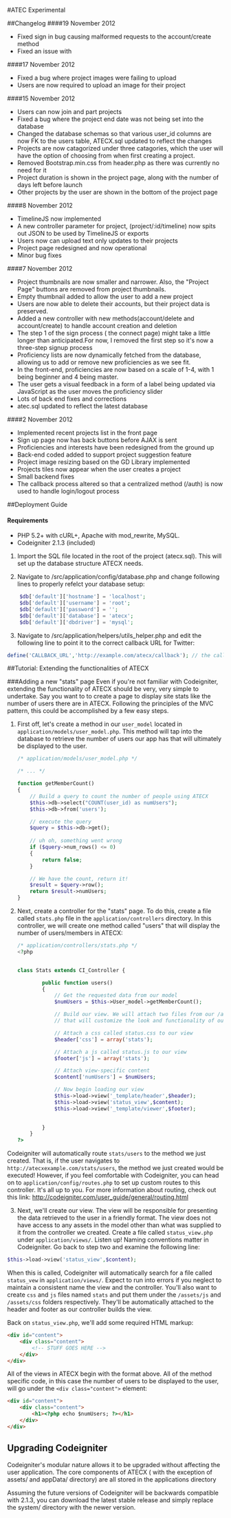 #ATEC Experimental


  
##Changelog
####19 November 2012
* Fixed sign in bug causing malformed requests to the account/create method
* Fixed an issue with 

####17 November 2012
* Fixed a bug where project images were failing to upload
* Users are now required to upload an image for their project

####15 November 2012
* Users can now join and part projects
* Fixed a bug where the project end date was not being set into the database
* Changed the database schemas so that various user_id columns are now FK to the users table, ATECX.sql updated to reflect the changes
* Projects are now catagorized under three catagories, which the user will have the option of choosing from
when first creating a project.
* Removed Bootstrap.min.css from header.php as there was currently no need for it
* Project duration is shown in the project page, along with the number of days left before launch
* Other projects by the user are shown in the bottom of the project page


####8 November 2012
* TimelineJS now implemented
* A new controller parameter for project, (project/:id/timeline) now spits out JSON to be used by TimelineJS or exports
* Users now can upload text only updates to their projects
* Project page redesigned and now operational
* Minor bug fixes

####7 November 2012
* Project thumbnails are now smaller and narrower. Also, the "Project Page" buttons are removed from project thumbnails.
* Empty thumbnail added to allow the user to add a new project
* Users are now able to delete their accounts, but their project data is preserved.
* Added a new controller with new methods(account/delete and account/create) to handle account creation and deletion
* The step 1 of the sign process ( the connect page) might take a little longer than anticipated.For now, I removed the first step so it's now a three-step signup process
* Proficiency lists are now dynamically fetched from the database, allowing us to add or remove new proficiencies as we see fit.
* In the front-end, proficiencies are now based on a scale of 1-4, with 1 being beginner and 4 being master.
* The user gets a visual feedback in a form of a label being updated via JavaScript as the user moves the proficiency slider
* Lots of back end fixes and corrections
* atec.sql updated to reflect the latest database 

####2 November 2012
* Implemented recent projects list in the front page
* Sign up page now has back buttons before AJAX is sent
* Proficiencies and interests have been redesigned from the ground up
* Back-end coded added to support project suggestion feature
* Project image resizing based on the GD Library implemented
* Projects tiles now appear when the user creates a project
* Small backend fixes
* The callback process altered so that a centralized method (/auth) is 
now used to handle login/logout process



##Deployment Guide
#### Requirements
* PHP 5.2+ with cURL+, Apache with mod_rewrite, MySQL.
* Codeigniter 2.1.3 (included)


1. Import the SQL file located in the root of the project (atecx.sql). This will set up the database
structure ATECX needs.

2. Navigate to /src/application/config/database.php and change following lines to properly 
refelct your database setup:
```php
	$db['default']['hostname'] = 'localhost';
	$db['default']['username'] = 'root';
	$db['default']['password'] = '';
	$db['default']['database'] = 'atecx';
	$db['default']['dbdriver'] = 'mysql';
```			
			
3. Navigate to /src/application/helpers/utils_helper.php and edit the following line to point it to the correct callback URL for Twitter:
```php
define('CALLBACK_URL','http://example.com/atecx/callback'); // the callback URL for Twitter's OAuth
```


##Tutorial: Extending the functionalities of ATECX

###Adding a new "stats" page
Even if you're not familiar with Codeigniter, extending the functionality of ATECX should be very, very simple to undertake. Say you want to to create a page to display site stats like the number of users there are in ATECX. Following the principles of the MVC pattern, this could be accomplished by a few easy steps.

1. First off, let's create a method in our `user_model` located in `application/models/user_model.php`. This method will
tap into the database to retrieve the number of users our app has that will ultimately be displayed to the user.
	```php
	/* application/models/user_model.php */

	/* ... */

	function getMemberCount()
	{
		// Build a query to count the number of people using ATECX
		$this->db->select("COUNT(user_id) as numUsers");
		$this->db->from('users');

		// execute the query
		$query = $this->db->get();
		
		// uh oh, something went wrong
		if ($query->num_rows() <= 0)
		{
			return false;
		}

		// We have the count, return it!
		$result = $query->row();
		return $result->numUsers;		
	}
	```

3. Next, create a controller for the "stats" page. To do this, create a file called `stats.php`
file in the `application/controllers` directory. In this controller, we will create one method called "users" that
will display the number of users/members in ATECX:

	```php
	/* application/controllers/stats.php */
	<?php
	
	
	class Stats extends CI_Controller {

			public function users()
			{
				// Get the requested data from our model
				$numUsers = $this->User_model->getMemberCount();

				// Build our view. We will attach two files from our /assets directroy
				// that will customize the look and functionality of our view

				// Attach a css called status.css to our view
				$header['css'] = array('stats');

				// Attach a js called status.js to our view
				$footer['js'] = array('stats');

				// Attach view-specific content
				$content['numUsers'] = $numUsers;

				// Now begin loading our view
				$this->load->view('_template/header',$header);
				$this->load->view('status_view',$content);
				$this->load->view('_template/viewer',$footer);

				
			}
		}
	?>
	```
Codeigniter will automatically route `stats/users` to the method we just created. That is, if the user navigates to  `http://atecxexample.com/stats/users`, the method we just created would be executed! However, if 
you feel comfortable with Codeigniter, you can head on to `application/config/routes.php` to set up custom routes to
this controller. It's all up to you. For more information about routing, check out this link: http://codeigniter.com/user_guide/general/routing.html

3. Next, we'll create our view. The view will be responsible for  presenting the data retrieved to the user in a friendly format. The view does not have access to any assets in the model other than what was supplied to it 
from the controller we created. Create a file called `status_view.php` under `application/views/`. Listen up! Naming conventions matter in Codeigniter. Go back to step two and examine the following line:
```php 
$this->load->view('status_view',$content);
```
When this is called, Codeigniter will automatically search for a file called `status_vew` in `application/views/`. Expect to run into errors if you neglect to maintain a consistent name the view and the controller. You'll also want to create `css` and `js` files named `stats` and put them under the `/assets/js` and `/assets/css` folders respectively. They'll be automatically attached to the header and footer as our controller builds the view.

Back on `status_view.php`, we'll add some required HTML markup:
```HTML
<div id="content">
	<div class="content">
		<!-- STUFF GOES HERE -->
	</div>
</div>
```

All of the views in ATECX begin with the format above. All of the method specific code, in this case the number of users to be displayed to the user, will go under the `<div class="content">` element:

```HTML
<div id="content">
	<div class="content">
		<h1><?php echo $numUsers; ?></h1>
	</div>
</div>
```



## Upgrading Codeigniter
Codeigniter's modular nature allows it to be upgraded without affecting the user application. The core
components of ATECX ( with the exception of assets/  and appData/ directory) are all stored in the applications
directory

Assuming the future versions of Codeigniter will be backwards compatible with 2.1.3, you can download the latest stable release and simply replace the system/ directory with the newer version. 
